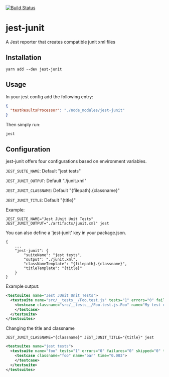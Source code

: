 [![Build Status](https://travis-ci.org/palmerj3/jest-junit.svg?branch=master)](https://travis-ci.org/palmerj3/jest-junit)

# jest-junit
A Jest reporter that creates compatible junit xml files

## Installation
```shell
yarn add --dev jest-junit
```

## Usage
In your jest config add the following entry:
```JSON
{
  "testResultsProcessor": "./node_modules/jest-junit"
}
```

Then simply run:

```shell
jest
```

## Configuration

jest-junit offers four configurations based on environment variables.

```JEST_SUITE_NAME```: Default "jest tests"

```JEST_JUNIT_OUTPUT```: Default "./junit.xml"

```JEST_JUNIT_CLASSNAME```: Default "{filepath}.{classname}"

```JEST_JUNIT_TITLE```: Default "{title}"

Example:

```shell
JEST_SUITE_NAME="Jest JUnit Unit Tests" JEST_JUNIT_OUTPUT="./artifacts/junit.xml" jest
```

You can also define a 'jest-junit' key in your package.json.

```
{
    ...
    "jest-junit": {
        "suiteName": "jest tests",
        "output": "./junit.xml",
        "classNameTemplate": "{filepath}.{classname}",
        "titleTemplate": "{title}"
    }
}
```

Example output:
```xml
<testsuites name="Jest JUnit Unit Tests">
  <testsuite name="src/__tests__/Foo.test.js" tests="1" errors="0" failures="0" skipped="0" timestamp="2016-11-19T01:37:20" time="0.105">
    <testcase classname="src/__tests__/Foo.test.js.Foo" name="My test case" time="6">
    </testcase>
  </testsuite>
</testsuites>
```

Changing the title and classname

```shell
JEST_JUNIT_CLASSNAME="{classname}" JEST_JUNIT_TITLE="{title}" jest
```

```xml
<testsuites name="jest tests">
  <testsuite name="foo" tests="1" errors="0" failures="0" skipped="0" timestamp="2017-02-19T22:36:15" time="0.232">
    <testcase classname="foo" name="bar" time="0.003">
    </testcase>
  </testsuite>
</testsuites>
```

